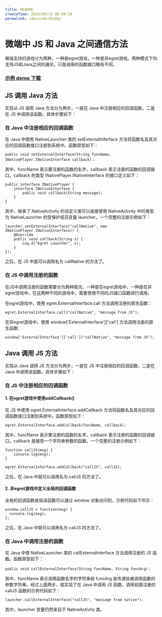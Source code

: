 ```yaml
---
title: README
createTime: 2024/09/11 09:50:34
permalink: /docs/obr55z9q/
---
```

# 微端中 JS 和 Java 之间通信方法

微端支持的游戏分为两种，一种是egret游戏，一种是非egret游戏。两种模式下均支持JS和Java之间的通讯，只是调用的函数接口略有不同。

### [示例 demo 下载](http://tool.egret-labs.org/microclient/doc/zip/jsToJava_v3.zip)

## JS 调用 Java 方法

实现从 JS 调用 Java 方法分为两步，一是在 Java 中注册相应的回调函数，二是在 JS 中调用该函数。具体步骤如下：

### 在 Java 中注册相应的回调函数

在 Java 中使用 NativeLauncher 类的 setExternalInferface 方法将函数名及其对应的回调函数接口注册到系统中。函数原型如下：

```
public void setExternalInterface(String funcName, INativePlayer.INativeInterface callback)；
```

其中，funcName 表示要注册的函数的名字，callback 表示注册的函数的回调接口。callback 的类型 INativePlayer.INativeInterface 的接口定义如下：

```
public interface INativePlayer {
    interface INativeInterface {
        public void callback(String message);
    }
}
```

其中，继承了 NativeActivity 的自定义类可以直接使用 NativeActivity 中的类型为 NativeLauncher 的受保护成员变量 launcher。一个完整的注册示例如下：

```
launcher.setExternalInterface("callNative", new INativePlayer.INativeInterface() {
    @Override
    public void callback(String s) {
        Log.d("Egret Launcher", s);
    }
});
```

之后，在 JS 中就可以调用名为 callNative 的方法了。

### 在 JS 中调用注册的函数

在JS中调用注册的函数需要分为两种情况，一种是在egret游戏中，一种是在非egret游戏中。在这两种不同的游戏中，需要使用不同的JS接口函数进行调用。

在egret游戏中，使用 egret.ExternalInterface.call 方法调用注册的原生函数：

```
egret.ExternalInterface.call("callNative", "message from JS");
```
在非egret游戏中，使用 window['ExternalInterface']['call'] 方法调用注册的原生函数:

```
window['ExternalInterface']['call']("callNative", "message from JS");
```

## Java 调用 JS 方法

实现从 Java 调用 JS 方法分为两步，一是在 JS 中注册相应的回调函数，二是在 Java 中调用该函数。具体步骤如下：

### 在 JS 中注册相应的回调函数


#### 1. 在egret游戏中使用addCallback()

在 JS 中使用 egret.ExternalInterface.addCallback 方法将函数名及其对应的回调函数接口注册到系统中。函数原型如下：

```
egret.ExternalInterface.addCallback(funcName, callback);
```

其中，funcName 表示要注册的函数的名字，callback 表示注册的函数的回调接口。callback 是接受一个字符串参数的函数。一个完整的注册示例如下：


```
function callJS(msg) {
    console.log(msg);
}

egret.ExternalInterface.addCallback("callJS", callJS);
```

之后，在 Java 中就可以调用名为 callJS 的方法了。

#### 2. 非egret游戏中定义全局的回调函数

全局的回调函数是指该函数可以通过 window 对象访问到，示例代码如下所示：

```
window.callJS = function(msg) {
  console.log(msg);
};
```

之后，在 Java 中就可以调用名为 callJS 的方法了。

### 在 Java 中调用注册的函数

在 Java 中使 NativeLauncher 类的 callExternalInterface 方法调用注册的 JS 函数。函数原型如下：

```
public void callExternalInterface(String funcName, String funcArg)；
```

其中，funcName 表示调用函数名字的字符串和 funcArg 是传递给被调用函数的参数字符串。经过上面两步，就实现了在 Java 中调用 JS 函数。调用前面注册的 callJS 函数的示例代码如下：


```
launcher.callExternalInterface("callJS", "message from native");
```

其中，launcher 变量仍然来自于 NativeActivity 类。
